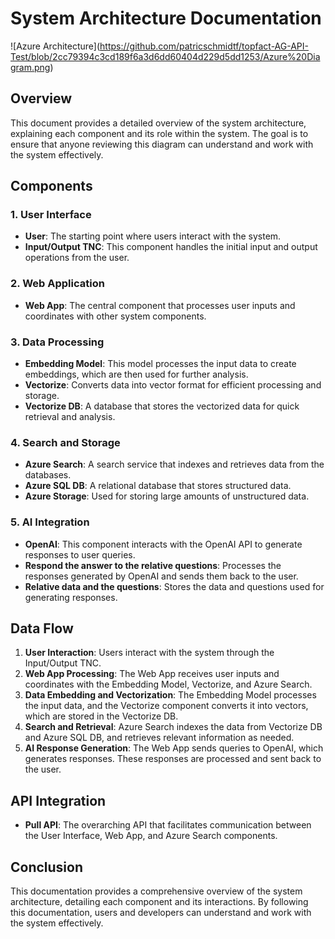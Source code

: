 # System Architecture Documentation

!\[Azure Architecture]\(https://github.com/patricschmidtf/topfact-AG-API-Test/blob/2cc79394c3cd189f6a3d6dd60404d229d5dd1253/Azure%20Diagram.png)

## Overview

This document provides a detailed overview of the system architecture, explaining each component and its role within the system. The goal is to ensure that anyone reviewing this diagram can understand and work with the system effectively.

## Components

### 1. User Interface

* **User**: The starting point where users interact with the system.
* **Input/Output TNC**: This component handles the initial input and output operations from the user.

### 2. Web Application

* **Web App**: The central component that processes user inputs and coordinates with other system components.

### 3. Data Processing

* **Embedding Model**: This model processes the input data to create embeddings, which are then used for further analysis.
* **Vectorize**: Converts data into vector format for efficient processing and storage.
* **Vectorize DB**: A database that stores the vectorized data for quick retrieval and analysis.

### 4. Search and Storage

* **Azure Search**: A search service that indexes and retrieves data from the databases.
* **Azure SQL DB**: A relational database that stores structured data.
* **Azure Storage**: Used for storing large amounts of unstructured data.

### 5. AI Integration

* **OpenAI**: This component interacts with the OpenAI API to generate responses to user queries.
* **Respond the answer to the relative questions**: Processes the responses generated by OpenAI and sends them back to the user.
* **Relative data and the questions**: Stores the data and questions used for generating responses.

## Data Flow

1. **User Interaction**: Users interact with the system through the Input/Output TNC.
2. **Web App Processing**: The Web App receives user inputs and coordinates with the Embedding Model, Vectorize, and Azure Search.
3. **Data Embedding and Vectorization**: The Embedding Model processes the input data, and the Vectorize component converts it into vectors, which are stored in the Vectorize DB.
4. **Search and Retrieval**: Azure Search indexes the data from Vectorize DB and Azure SQL DB, and retrieves relevant information as needed.
5. **AI Response Generation**: The Web App sends queries to OpenAI, which generates responses. These responses are processed and sent back to the user.

## API Integration

* **Pull API**: The overarching API that facilitates communication between the User Interface, Web App, and Azure Search components.

## Conclusion

This documentation provides a comprehensive overview of the system architecture, detailing each component and its interactions. By following this documentation, users and developers can understand and work with the system effectively.
